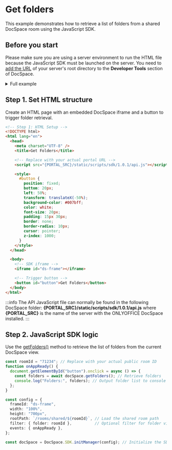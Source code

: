 # Get folders

This example demonstrates how to retrieve a list of folders from a shared DocSpace room using the JavaScript SDK.

## Before you start

Please make sure you are using a server environment to run the HTML file because the JavaScript SDK must be launched on the server.
You need to [add the URL](/docspace/javascript-sdk/get-started/get-started.md#step-1-specifying-the-docspace-url) of your server's root directory to the **Developer Tools** section of DocSpace.

<details>
  <summary>Full example</summary>

``` html
<!-- Step 1: HTML Setup -->
<!DOCTYPE html>
<html lang="en">
  <head>
    <meta charset="UTF-8" />
    <title>Get Folders</title>

    <!-- Replace with your actual portal URL -->
    <script src="{PORTAL_SRC}/static/scripts/sdk/1.0.1/api.js"></script>

    <style>
      #button {
        position: fixed;
        bottom: 20px;
        left: 50%;
        transform: translateX(-50%);
        background-color: #007bff;
        color: white;
        font-size: 20px;
        padding: 15px 30px;
        border: none;
        border-radius: 10px;
        cursor: pointer;
        z-index: 1000;
      }
    </style>
  </head>

  <body>
    <!-- SDK iframe -->
    <iframe id="ds-frame"></iframe>

    <!-- Trigger button -->
    <button id="button">Get Folders</button>
  </body>

  <!-- Step 2: JavaScript SDK Logic -->
  <script>
    const roomId = "71234"; // Replace with your public room ID

    function onAppReady() {
      document.getElementById("button").onclick = async () => {
        // Step 2: Use getFolders() method to retrieve folder list
        const folders = await docSpace.getFolders();
        console.log("Folders in room:", folders); // Output to browser console
      };
    }

    const config = {
      frameId: "ds-frame",
      width: "100%",
      height: "700px",
      rootPath: `/rooms/shared/${roomId}`, // Initial path in the room
      filter: { folder: roomId },          // Optional: filter view
      events: { onAppReady },
    };

    // Initialize DocSpace SDK
    const docSpace = DocSpace.SDK.initManager(config);
  </script>
</html>
```

</details>

## Step 1. Set HTML structure

Create an HTML page with an embedded DocSpace iframe and a button to trigger folder retrieval.

``` html
<!-- Step 1: HTML Setup -->
<!DOCTYPE html>
<html lang="en">
  <head>
    <meta charset="UTF-8" />
    <title>Get Folders</title>

    <!-- Replace with your actual portal URL -->
    <script src="{PORTAL_SRC}/static/scripts/sdk/1.0.1/api.js"></script>

    <style>
      #button {
        position: fixed;
        bottom: 20px;
        left: 50%;
        transform: translateX(-50%);
        background-color: #007bff;
        color: white;
        font-size: 20px;
        padding: 15px 30px;
        border: none;
        border-radius: 10px;
        cursor: pointer;
        z-index: 1000;
      }
    </style>
  </head>

  <body>
    <!-- SDK iframe -->
    <iframe id="ds-frame"></iframe>

    <!-- Trigger button -->
    <button id="button">Get Folders</button>
  </body>
</html>
```

:::info
The API JavaScript file can normally be found in the following DocSpace folder: **\{PORTAL_SRC\}/static/scripts/sdk/1.0.1/api.js** where **\{PORTAL_SRC\}** is the name of the server with the ONLYOFFICE DocSpace installed.
:::

## Step 2. JavaScript SDK logic

Use the [getFolders()](/docspace/javascript-sdk/usage-sdk/methods.md#getfolders) method to retrieve the list of folders from the current DocSpace view.

``` ts
const roomId = "71234"; // Replace with your actual public room ID
function onAppReady() {
  document.getElementById("button").onclick = async () => {
    const folders = await docSpace.getFolders(); // Retrieve folders
    console.log("Folders:", folders); // Output folder list to console
  };
}

const config = {
  frameId: "ds-frame",
  width: "100%",
  height: "700px",
  rootPath: `/rooms/shared/${roomId}`, // Load the shared room path
  filter: { folder: roomId },          // Optional filter for folder view
  events: { onAppReady },
};

const docSpace = DocSpace.SDK.initManager(config); // Initialize the SDK
```
